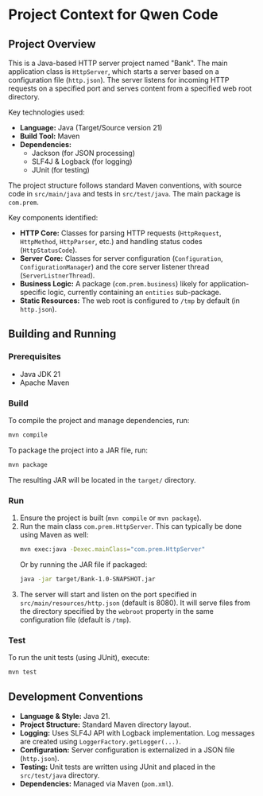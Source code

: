# Project Context for Qwen Code

## Project Overview

This is a Java-based HTTP server project named "Bank". The main application class is `HttpServer`, which starts a server based on a configuration file (`http.json`). The server listens for incoming HTTP requests on a specified port and serves content from a specified web root directory.

Key technologies used:
- **Language:** Java (Target/Source version 21)
- **Build Tool:** Maven
- **Dependencies:**
  - Jackson (for JSON processing)
  - SLF4J & Logback (for logging)
  - JUnit (for testing)

The project structure follows standard Maven conventions, with source code in `src/main/java` and tests in `src/test/java`. The main package is `com.prem`.

Key components identified:
- **HTTP Core:** Classes for parsing HTTP requests (`HttpRequest`, `HttpMethod`, `HttpParser`, etc.) and handling status codes (`HttpStatusCode`).
- **Server Core:** Classes for server configuration (`Configuration`, `ConfigurationManager`) and the core server listener thread (`ServerListnerThread`).
- **Business Logic:** A package (`com.prem.business`) likely for application-specific logic, currently containing an `entities` sub-package.
- **Static Resources:** The web root is configured to `/tmp` by default (in `http.json`).

## Building and Running

### Prerequisites
- Java JDK 21
- Apache Maven

### Build
To compile the project and manage dependencies, run:
```bash
mvn compile
```

To package the project into a JAR file, run:
```bash
mvn package
```
The resulting JAR will be located in the `target/` directory.

### Run
1. Ensure the project is built (`mvn compile` or `mvn package`).
2. Run the main class `com.prem.HttpServer`. This can typically be done using Maven as well:
   ```bash
   mvn exec:java -Dexec.mainClass="com.prem.HttpServer"
   ```
   Or by running the JAR file if packaged:
   ```bash
   java -jar target/Bank-1.0-SNAPSHOT.jar
   ```
3. The server will start and listen on the port specified in `src/main/resources/http.json` (default is 8080). It will serve files from the directory specified by the `webroot` property in the same configuration file (default is `/tmp`).

### Test
To run the unit tests (using JUnit), execute:
```bash
mvn test
```

## Development Conventions

- **Language & Style:** Java 21.
- **Project Structure:** Standard Maven directory layout.
- **Logging:** Uses SLF4J API with Logback implementation. Log messages are created using `LoggerFactory.getLogger(...)`.
- **Configuration:** Server configuration is externalized in a JSON file (`http.json`).
- **Testing:** Unit tests are written using JUnit and placed in the `src/test/java` directory.
- **Dependencies:** Managed via Maven (`pom.xml`).
